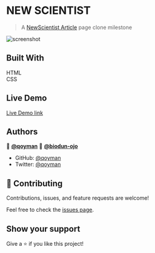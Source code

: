 # NEW SCIENTIST
> A [NewScientist Article](https://www.newscientist.com/article/2286218-ancient-lake-in-marss-gale-crater-may-have-actually-been-a-small-pond/) page clone milestone 

![screenshot](/images/news.png)

## Built With 
HTML <br> CSS

## Live Demo

[Live Demo link](https://qoyman.github.io/New-Scientists/)

## Authors

👤 **[@qoyman](https://github.com/qoyman)**
👤 **[@biodun-ojo](https://github.com/biodun-ojo)**

- GitHub: [@qoyman](https://github.com/qoyman)
- Twitter: [@qoyman](https://twitter.com/qoyman)

## 🤝 Contributing

Contributions, issues, and feature requests are welcome!

Feel free to check the [issues page](https://github.com/qoyman/New-Scientists/issues).

## Show your support

Give a ⭐️ if you like this project!
